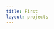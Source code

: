 ```yaml
---
title: First
layout: projects
---
```



<html>
<head>
<script type="module" src="https://gradio.s3-us-west-2.amazonaws.com/3.0.20/gradio.js"></script>
</head>
</html>

<gradio-app space="brendenc/Hip-Hop-gRadio"> </gradio-app>
